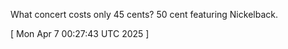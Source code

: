  
What concert costs only 45 cents? 50 cent featuring Nickelback.
 
[ 
Mon Apr  7 00:27:43 UTC 2025
 ]
